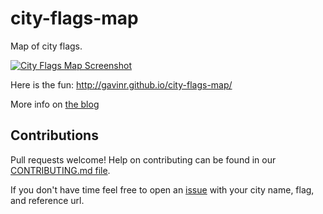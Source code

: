 # city-flags-map
Map of city flags.

[![City Flags Map Screenshot](http://i.imgur.com/AuSJdC0.png)](http://gavinr.github.io/city-flags-map/)


Here is the fun: http://gavinr.github.io/city-flags-map/

More info on [the blog](http://gavinr.com/2015/01/17/city-flags-map/)

## Contributions

Pull requests welcome! Help on contributing can be found in our [CONTRIBUTING.md file](https://github.com/gavinr/city-flags-map/blob/master/.github/CONTRIBUTING.md). 

If you don't have time feel free to open an [issue](https://github.com/gavinr/city-flags-map/issues) with your city name, flag, and reference url. 
